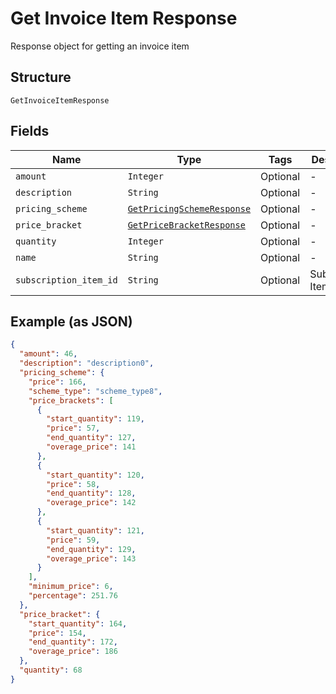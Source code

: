 
# Get Invoice Item Response

Response object for getting an invoice item

## Structure

`GetInvoiceItemResponse`

## Fields

| Name | Type | Tags | Description |
|  --- | --- | --- | --- |
| `amount` | `Integer` | Optional | - |
| `description` | `String` | Optional | - |
| `pricing_scheme` | [`GetPricingSchemeResponse`](../../doc/models/get-pricing-scheme-response.md) | Optional | - |
| `price_bracket` | [`GetPriceBracketResponse`](../../doc/models/get-price-bracket-response.md) | Optional | - |
| `quantity` | `Integer` | Optional | - |
| `name` | `String` | Optional | - |
| `subscription_item_id` | `String` | Optional | Subscription Item Id |

## Example (as JSON)

```json
{
  "amount": 46,
  "description": "description0",
  "pricing_scheme": {
    "price": 166,
    "scheme_type": "scheme_type8",
    "price_brackets": [
      {
        "start_quantity": 119,
        "price": 57,
        "end_quantity": 127,
        "overage_price": 141
      },
      {
        "start_quantity": 120,
        "price": 58,
        "end_quantity": 128,
        "overage_price": 142
      },
      {
        "start_quantity": 121,
        "price": 59,
        "end_quantity": 129,
        "overage_price": 143
      }
    ],
    "minimum_price": 6,
    "percentage": 251.76
  },
  "price_bracket": {
    "start_quantity": 164,
    "price": 154,
    "end_quantity": 172,
    "overage_price": 186
  },
  "quantity": 68
}
```

